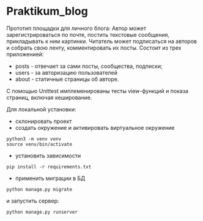 # Praktikum_blog

Прототип площадки для личного блога:
Автор может зарегистрироваться по почте, постить текстовые сообщения, прикладывать к ним картинки.
Читатель может подписаться на авторов и собрать свою ленту, комментировать их посты.
Состоит из трех приложенией: 
- posts - отвечает за сами посты, сообщества, подписки;
- users - за авторизацию пользователей
- about - статичные страницы об авторе.

С помощью Unittest имплеменированы тесты view-функций и показа страниц, включая кеширование.

Для локальной установки:
- склонировать проект
- создать окружение и активировать виртуальное окружение
```
python3 -m venv venv
source venv/bin/activate
```
- установить зависимости
```
pip install -r requirements.txt
```
- применить миграции в БД
```
python manage.py migrate
```
и запустить сервер:
```
python manage.py runserver
```
